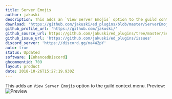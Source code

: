 ```yaml
---
title: Server Emojis
author: jakuski
description: This adds an `View Server Emojis` option to the guild context menu.
download: 'https://github.com/jakuski/ed_plugins/blob/master/ServerEmojis/ServerEmojis.js'
github_profile_url: 'https://github.com/jakuski/'
github_source_url: https://github.com/jakuski/ed_plugins/tree/master/ServerEmojis
github_issue_url: 'https://github.com/jakuski/ed_plugins/issues'
discord_server: 'https://discord.gg/na4WZpY'
auto: true
status: Updated
software: [EnhancedDiscord]
ghcommentid: 709
layout: product
date: 2018-10-26T15:27:19.930Z
---
```

This adds an `View Server Emojis` option to the guild context menu.
Preview:
![Preview](https://vgy.me/wZqmlV.gif)